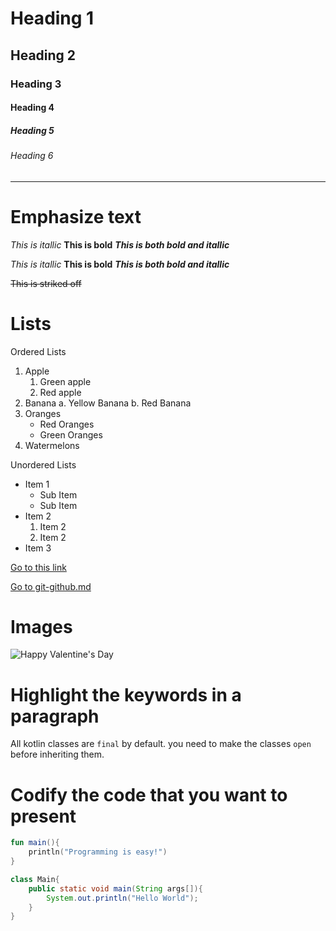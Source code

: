 # Heading 1
## Heading 2
### Heading 3
#### Heading 4
##### Heading 5
###### Heading 6

---

# Emphasize text
*This is itallic*
**This is bold**
***This is both bold and itallic***

_This is itallic_
__This is bold__
___This is both bold and itallic___

~~This is striked off~~

# Lists
Ordered Lists
1. Apple
    1. Green apple
    2. Red apple
2. Banana
    a. Yellow Banana
    b. Red Banana
3. Oranges
    - Red Oranges
    - Green Oranges
4. Watermelons

Unordered Lists
* Item 1
    * Sub Item
    * Sub Item
* Item 2
    1. Item 2
    2. Item 2
* Item 3

[Go to this link](https://github.com/adam-p/markdown-here/wiki/Markdown-Cheatsheet)

[Go to git-github.md](/git-github.md)

# Images

![Happy Valentine's Day](https://static.toiimg.com/thumb/msid-89540777,width-1070,height-580,imgsize-36896,resizemode-75,overlay-toi_sw,pt-32,y_pad-40/photo.jpg)

# Highlight the keywords in a paragraph

All kotlin classes are `final` by default. you need to make the classes `open` before inheriting them. 

# Codify the code that you want to present
```Kotlin
fun main(){
    println("Programming is easy!")
}
```

```java
class Main{
    public static void main(String args[]){
        System.out.println("Hello World");
    }
}
```